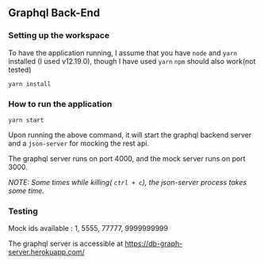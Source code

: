 ## Graphql Back-End

### Setting up the workspace

To have the application running, I assume that you have ````node```` and ````yarn```` installed (I used v12.19.0), 
though I have used ```yarn``` ```npm``` should also work(not tested)

```
yarn install
```

### How to run the application

```
yarn start 
```

Upon running the above command, it will start the graphql backend server
and a ```json-server``` for mocking the rest api.

The graphql server runs on port 4000, and the mock server runs on port 3000.

*NOTE: Some times while killing( `` ctrl + c ``), the json-server process takes some time.*


### Testing

Mock ids available : 1, 5555, 77777, 9999999999

The graphql server is accessible at https://db-graph-server.herokuapp.com/